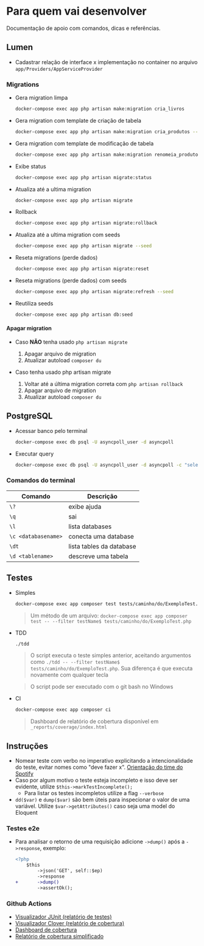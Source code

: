 # Para quem vai desenvolver

Documentação de apoio com comandos, dicas e referências.

## Lumen

- Cadastrar relação de interface x implementação no container no arquivo `app/Providers/AppServiceProvider`

### Migrations

- Gera migration limpa
    ```sh
    docker-compose exec app php artisan make:migration cria_livros
    ```

- Gera migration com template de criação de tabela
    ```sh
    docker-compose exec app php artisan make:migration cria_produtos --create=produtos
    ```

- Gera migration com template de modificação de tabela
    ```sh
    docker-compose exec app php artisan make:migration renomeia_produtos_artigos --table=produtos
    ```

- Exibe status
    ```sh
    docker-compose exec app php artisan migrate:status
    ```

- Atualiza até a ultima migration
    ```sh
    docker-compose exec app php artisan migrate
    ```

- Rollback
    ```sh
    docker-compose exec app php artisan migrate:rollback
    ```

- Atualiza até a ultima migration com seeds
    ```sh
    docker-compose exec app php artisan migrate --seed
    ```

- Reseta migrations (perde dados)
    ```sh
    docker-compose exec app php artisan migrate:reset
    ```

- Reseta migrations (perde dados) com seeds
    ```sh
    docker-compose exec app php artisan migrate:refresh --seed
    ```

- Reutiliza seeds
    ```sh
    docker-compose exec app php artisan db:seed
    ```

#### Apagar migration

- Caso **NÃO** tenha usado ``php artisan migrate``
    1. Apagar arquivo de migration
    2. Atualizar autoload ``composer du``

- Caso tenha usado php artisan migrate
    1. Voltar até a última migration correta com ``php artisan rollback``
    2. Apagar arquivo de migration
    3. Atualizar autoload ``composer du``

## PostgreSQL

- Acessar banco pelo terminal
    ```sh
    docker-compose exec db psql -U asyncpoll_user -d asyncpoll
    ```

- Executar query
    ```sh
    docker-compose exec db psql -U asyncpoll_user -d asyncpoll -c "select payload, exception, failed_at from failed_jobs"
    ```
### Comandos do terminal

| Comando| Descrição|
|--|--|
| `\?` | exibe ajuda |
| `\q` | sai |
| `\l` | lista databases |
| `\c <databasename>` | conecta uma database |
| `\dt` | lista tables da database |
| `\d <tablename>` | descreve uma tabela |

## Testes

- Simples
    ```sh
    docker-compose exec app composer test tests/caminho/do/ExemploTest.php
    ```
    > Um método de um arquivo: ``docker-compose exec app composer test -- --filter testName$ tests/caminho/do/ExemploTest.php``

- TDD
    ```sh
    ./tdd
    ```

    > O script executa o teste simples anterior, aceitando argumentos como ``./tdd -- --filter testName$ tests/caminho/do/ExemploTest.php``. Sua diferença é que executa novamente com qualquer tecla

    > O script pode ser executado com o git bash no Windows

- CI
    ```sh
    docker-compose exec app composer ci
    ```
    > Dashboard de relatório de cobertura disponível em `_reports/coverage/index.html`

## Instruções

- Nomear teste com verbo no imperativo explicitando a intencionalidade do teste, evitar nomes como "deve fazer x". [Orientação do time do Spotify](https://github.com/spotify/should-up)
- Caso por algum motivo o teste esteja incompleto e isso deve ser evidente, utilize ``$this->markTestIncomplete();``
    - Para listar os testes incompletos utilize a flag ``--verbose``
- ``dd($var)`` e ``dump($var)`` são bem úteis para inspecionar o valor de uma variável. Utilize ``$var->getAttributes()`` caso seja uma model do Eloquent

### Testes e2e

- Para analisar o retorno de uma requisição adicione `->dump()` após a `->response`, exemplo:
    ```diff
    <?php
        $this
            ->json('GET', self::$ep)
            ->response
    +       ->dump()
            ->assertOk();
    ```

### Github Actions

- [Visualizador JUnit (relatório de testes)](https://codepen.io/nenitf/full/GREQZRd?url=https://raw.githubusercontent.com/nenitf/async-poll/gh-pages/phpunit-log.xml)
- [Visualizador Clover (relatório de cobertura)](https://codepen.io/nenitf/full/NWwYQoz?url=https://raw.githubusercontent.com/nenitf/async-poll/gh-pages/clover.xml)
- [Dashboard de cobertura](https://neni.dev/async-poll/coverage/dashboard.html)
- [Relatório de cobertura simplificado](https://neni.dev/async-poll/coverage.txt)
